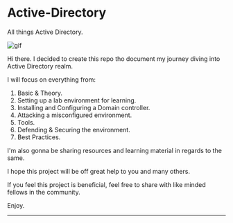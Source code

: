 # Active-Directory

All things Active Directory.


![gif](https://i.kym-cdn.com/photos/images/newsfeed/000/930/949/fb4.gif)

Hi there. I decided to create this repo tho document my journey diving into Active Directory realm.

I will focus on everything from:

1. Basic & Theory.
2. Setting up a lab environment for learning.
3. Installing and Configuring a Domain controller.
4. Attacking a misconfigured environment.
5. Tools.
6. Defending & Securing the environment.
7. Best Practices.

I'm also gonna be sharing resources and learning material in regards to the same.

I hope this project will be off great help to you and many others.

If you feel this project is beneficial, feel free to share with like minded fellows in the community.

Enjoy.

-----

